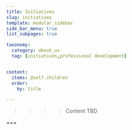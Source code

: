 ```yaml
---
title: Initiatives
slug: initiatives
template: modular_sidebar
side_bar_menu: true
list_subpages: true

taxonomy:
  category: about_us
  tag: [initiatives,professional development]


content:
  items: @self.children
  order:
    by: title

---
```


>>>> Content TBD

===
